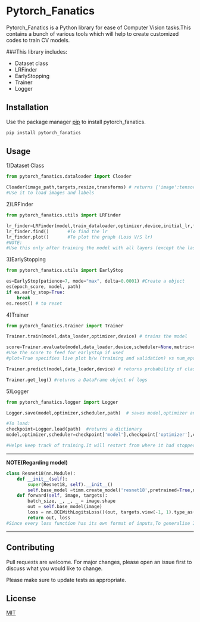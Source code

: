 # Pytorch_Fanatics

Pytorch_Fanatics is a Python library for ease of Computer Vision tasks.This contains a bunch of various tools which will help to create customized codes to train CV models.

###This library includes:
* Dataset class
* LRFinder
* EarlyStopping
* Trainer
* Logger

## Installation

Use the package manager [pip](https://pip.pypa.io/en/stable/) to install pytorch_fanatics.

```bash
pip install pytorch_fanatics
```

## Usage
1)Dataset Class
```python
from pytorch_fanatics.dataloader import Cloader

Cloader(image_path,targets,resize,transforms) # returns {'image':tensor_image,'target':tensor_labels}
#Use it to load images and labels
```

2)LRFinder
```python
from pytorch_fanatics.utils import LRFinder

lr_finder=LRFinder(model,train_dataloader,optimizer,device,initial_lr,final_lr,beta) #Create a object
lr_finder.find()       #To find the lr
lr_finder.plot()       #To plot the graph (Loss V/S lr)
#NOTE:
#Use this only after training the model with all layers (except the last) freezed.
```

3)EarlyStopping
```python
from pytorch_fanatics.utils import EarlyStop

es=EarlyStop(patience=7, mode="max", delta=0.0001) #Create a object
es(epoch_score, model, path)
if es.early_stop=True:
	break
es.reset() # to reset
```

4)Trainer
```python
from pytorch_fanatics.trainer import Trainer

Trainer.train(model,data_loader,optimizer,device) # trains the model

score=Trainer.evaluate(model,data_loader,device,scheduler=None,metric=metrics.accuracy_score,plot=True)
#Use the score to feed for earlystop if used
#plot=True specifies live plot b/w (training and validation) vs num_epochs

Trainer.predict(model,data_loader,device) # returns probability of classes

Trainer.get_log() #returns a DataFrame object of logs 

```

5)Logger
```python
from pytorch_fanatics.logger import Logger

Logger.save(model,optimizer,scheduler,path)  # saves model,optimizer and schedulers

#To load:
checkpoint=Logger.load(path)  #returns a dictionary
model,optimizer,scheduler=checkpoint['model'],checkpoint['optimizer'],checkpoint['scheduler']

#Helps keep track of training.It will restart from where it had stopped.
```

---
**NOTE(Regarding model)**

```python
class Resnet18(nn.Module):
    def __init__(self):
        super(Resnet18, self).__init__()
        self.base_model =timm.create_model('resnet18',pretrained=True,num_classes=1)
    def forward(self, image, targets):
        batch_size, _, _, _ = image.shape
        out = self.base_model(image)
        loss = nn.BCEWithLogitsLoss()(out, targets.view(-1, 1).type_as(out))
        return out, loss
#Since every loss function has its own format of inputs,To generalise I have created this model.Use this model(edit if required) if you are #using Trainer/LRFinder.For others your simple model will also work fine..

```
---

## Contributing
Pull requests are welcome. For major changes, please open an issue first to discuss what you would like to change.

Please make sure to update tests as appropriate.

## License
[MIT](https://github.com/MiHarsh/pytorch_fanatics/blob/master/LICENSE.txt)

